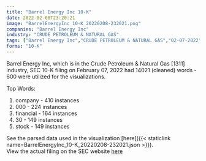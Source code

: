 ```yaml
---
title: "Barrel Energy Inc 10-K"
date: 2022-02-08T23:20:21
image: "BarrelEnergyInc_10-K_20220208-232021.png"
companies: "Barrel Energy Inc"
industry: "CRUDE PETROLEUM & NATURAL GAS"
tags: ["Barrel Energy Inc","CRUDE PETROLEUM & NATURAL GAS","02-07-2022","10-K"]
forms: "10-K"
---
```

Barrel Energy Inc, which is in the Crude Petroleum & Natural Gas [1311] industry, SEC 10-K filing on February 07, 2022 had 14021 (cleaned) words - 600 were utilized for the visualizations.

Top Words:
1. company - 410 instances
2. 000 - 224 instances
3. financial - 164 instances
4. 30 - 149 instances
5. stock - 149 instances


See the parsed data used in the visualization [here]({{< staticlink name=BarrelEnergyInc_10-K_20220208-232021.json >}}).  
View the actual filing on the SEC website [here](https://www.sec.gov/Archives/edgar/data/1631463/0001477932-22-000607.txt)